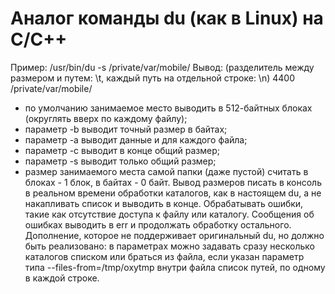 # Aналог команды du (как в Linux) на C/C++
 Пример:
 /usr/bin/du -s /private/var/mobile/
 Вывод: (разделитель между размером и путем: \t, каждый путь на отдельной строке: \n)
 4400 /private/var/mobile/
 - по умолчанию занимаемое место выводить в 512-байтных блоках (округлять вверх по каждому файлу);
 - параметр -b выводит точный размер в байтах;
 - параметр -a выводит данные и для каждого файла;
 - параметр -c выводит в конце общий размер;
 - параметр -s выводит только общий размер;
 - размер занимаемого места самой папки (даже пустой) считать в блоках - 1 блок, в байтах - 0 байт.
 Вывод размеров писать в консоль в реальном времени обработки каталогов, как в настоящем du, а не накапливать список и выводить в конце.
 Обрабатывать ошибки, такие как отсутствие доступа к файлу или каталогу. Сообщения об ошибках выводить в err и продолжать обработку остального.
 Дополнение, которое не поддерживает оригинальный du, но должно быть реализовано: в параметрах можно задавать сразу несколько каталогов списком или браться из файла, если указан параметр типа --files-from=/tmp/oxytmp внутри файла список путей, по одному в каждой строке.
